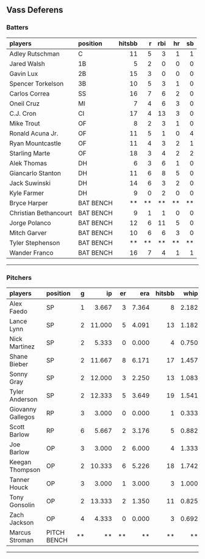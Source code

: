## Vass Deferens

### Batters

 
|players               |position  | hitsbb|  r| rbi| hr| sb| 
|:---------------------|:---------|------:|--:|---:|--:|--:| 
|Adley Rutschman       |C         |     11|  5|   3|  1|  1| 
|Jared Walsh           |1B        |      5|  2|   0|  0|  0| 
|Gavin Lux             |2B        |     15|  3|   0|  0|  0| 
|Spencer Torkelson     |3B        |     10|  5|   3|  1|  0| 
|Carlos Correa         |SS        |     16|  7|   6|  2|  0| 
|Oneil Cruz            |MI        |      7|  4|   6|  3|  0| 
|C.J. Cron             |CI        |     17|  4|  13|  3|  0| 
|Mike Trout            |OF        |      8|  2|   3|  1|  0| 
|Ronald Acuna Jr.      |OF        |     11|  5|   1|  0|  4| 
|Ryan Mountcastle      |OF        |     11|  4|   3|  2|  1| 
|Starling Marte        |OF        |     18|  3|   4|  2|  2| 
|Alek Thomas           |DH        |      6|  3|   6|  1|  0| 
|Giancarlo Stanton     |DH        |     11|  6|   8|  5|  0| 
|Jack Suwinski         |DH        |     14|  6|   3|  2|  0| 
|Kyle Farmer           |DH        |      9|  0|   2|  0|  0| 
|Bryce Harper          |BAT BENCH |     **| **|  **| **| **| 
|Christian Bethancourt |BAT BENCH |      9|  1|   1|  0|  0| 
|Jorge Polanco         |BAT BENCH |     12|  6|  11|  5|  0| 
|Mitch Garver          |BAT BENCH |     10|  6|   6|  3|  0| 
|Tyler Stephenson      |BAT BENCH |     **| **|  **| **| **| 
|Wander Franco         |BAT BENCH |     16|  7|   4|  1|  1| 


* * *

### Pitchers

 
|players           |position    |  g|     ip| er|   era| hitsbb|  whip| so|  w| sv| 
|:-----------------|:-----------|--:|------:|--:|-----:|------:|-----:|--:|--:|--:| 
|Alex Faedo        |SP          |  1|  3.667|  3| 7.364|      8| 2.182|  3|  0|  0| 
|Lance Lynn        |SP          |  2| 11.000|  5| 4.091|     13| 1.182|  9|  0|  0| 
|Nick Martinez     |SP          |  2|  5.333|  0| 0.000|      4| 0.750|  2|  1|  1| 
|Shane Bieber      |SP          |  2| 11.667|  8| 6.171|     17| 1.457| 11|  0|  0| 
|Sonny Gray        |SP          |  2| 12.000|  3| 2.250|     13| 1.083|  8|  1|  0| 
|Tyler Anderson    |SP          |  2| 12.333|  5| 3.649|     19| 1.541|  8|  1|  0| 
|Giovanny Gallegos |RP          |  3|  3.000|  0| 0.000|      1| 0.333|  3|  0|  0| 
|Scott Barlow      |RP          |  6|  5.667|  2| 3.176|      5| 0.882|  7|  0|  4| 
|Joe Barlow        |OP          |  3|  3.000|  2| 6.000|      4| 1.333|  1|  0|  0| 
|Keegan Thompson   |OP          |  2| 10.333|  6| 5.226|     18| 1.742| 11|  0|  0| 
|Tanner Houck      |OP          |  3|  3.000|  1| 3.000|      3| 1.000|  5|  0|  0| 
|Tony Gonsolin     |OP          |  2| 13.333|  2| 1.350|     11| 0.825| 13|  1|  0| 
|Zach Jackson      |OP          |  4|  4.333|  0| 0.000|      3| 0.692|  5|  0|  0| 
|Marcus Stroman    |PITCH BENCH | **|     **| **|    **|     **|    **| **| **| **| 


* * *


